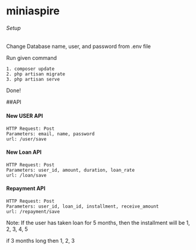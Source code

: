 # miniaspire
###### Setup
Change Database name, user, and password from .env file

Run given command 
```
1. composer update
2. php artisan migrate
3. php artisan serve
```

Done!

##API
#### New USER API
```
HTTP Request: Post
Parameters: email, name, password
url: /user/save
```

#### New Loan API
```
HTTP Request: Post
Parameters: user_id, amount, duration, loan_rate
url: /loan/save
```

#### Repayment API
```
HTTP Request: Post
Parameters: user_id, loan_id, installment, receive_amount
url: /repayment/save
```

Note: If the user has taken loan for 5 months, then the installment will be 1, 2, 3, 4, 5

if 3 months long then  1, 2, 3




